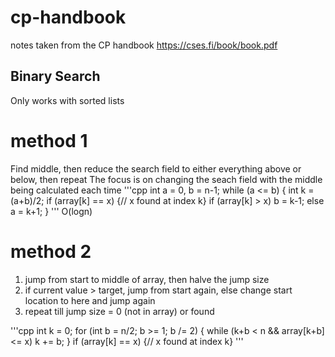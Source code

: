 # cp-handbook
notes taken from the CP handbook https://cses.fi/book/book.pdf

## Binary Search
Only works with sorted lists

# method 1
Find middle, then reduce the search field to either everything above or below, then repeat
The focus is on changing the seach field with the middle being calculated each time
'''cpp
int a = 0, b = n-1;
while (a <= b) {
  int k = (a+b)/2;
  if (array[k] == x) {// x found at index k}
  if (array[k] > x) b = k-1;
  else a = k+1;
}
'''
O(logn)

# method 2
1) jump from start to middle of array, then halve the jump size
2) if current value > target, jump from start again, else change start location to here and jump again
3) repeat till jump size = 0 (not in array) or found

'''cpp
int k = 0;
for (int b = n/2; b >= 1; b /= 2) {
  while (k+b < n && array[k+b] <= x) k += b;
}
if (array[k] == x) {// x found at index k}
'''
